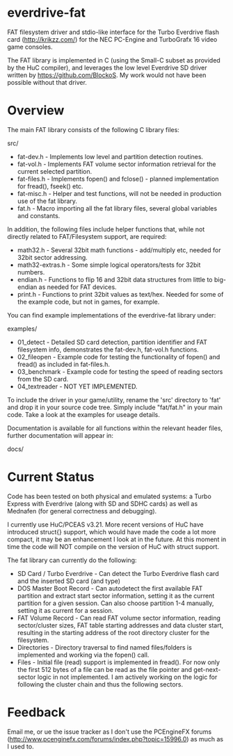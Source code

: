 everdrive-fat
=============

FAT filesystem driver and stdio-like interface for the Turbo Everdrive flash card (http://krikzz.com/) for the NEC PC-Engine and TurboGrafx 16 video game consoles.

The FAT library is implemented in C (using the Small-C subset as provided by the HuC compiler), and leverages the low level Everdrive SD driver written by https://github.com/BlockoS. My work would not have been possible without that driver.

Overview
========

The main FAT library consists of the following C library files:

src/
* fat-dev.h - Implements low level and partition detection routines.
* fat-vol.h - Implements FAT volume sector information retrieval for the current selected partition.
* fat-files.h - Implements fopen() and fclose() - planned implementation for fread(), fseek() etc.
* fat-misc.h - Helper and test functions, will not be needed in production use of the fat library.
* fat.h - Macro importing all the fat library files, several global variables and constants.

In addition, the following files include helper functions that, while not directly related to FAT/Filesystem support, are required:

* math32.h - Several 32bit math functions - add/multiply etc, needed for 32bit sector addressing.
* math32-extras.h - Some simple logical operators/tests for 32bit numbers.
* endian.h - Functions to flip 16 and 32bit data structures from little to big-endian as needed for FAT devices.
* print.h - Functions to print 32bit values as text/hex. Needed for some of the example code, but not in games, for example.

You can find example implementations of the everdrive-fat library under:

examples/
* 01_detect - Detailed SD card detection, partition identifier and FAT filesystem info, demonstrates the fat-dev.h, fat-vol.h functions.
* 02_fileopen - Example code for testing the functionality of fopen() and fread() as included in fat-files.h.
* 03_benchmark - Example code for testing the speed of reading sectors from the SD card.
* 04_textreader - NOT YET IMPLEMENTED.

To include the driver in your game/utility, rename the 'src' directory to 'fat' and drop it in your source code tree. Simply include "fat/fat.h" in your main code. Take a look at the examples for useage details.

Documentation is available for all functions within the relevant header files, further documentation will appear in:

docs/


Current Status
==============

Code has been tested on both physical and emulated systems: a Turbo Express with Everdrive (along with SD and SDHC cards) as well as Mednafen (for general correctness and debugging).

I currently use HuC/PCEAS v3.21. More recent versions of HuC have introduced struct{} support, which would have made the code a lot more compact, it may be an enhancement I look at in the future. At this moment in time the code will NOT compile on the version of HuC with struct support.

The fat library can currently do the following:

* SD Card / Turbo Everdrive - Can detect the Turbo Everdrive flash card and the inserted SD card (and type)
* DOS Master Boot Record - Can autodetect the first available FAT partition and extract start sector information, setting it as the current partition for a given session. Can also choose partition 1-4 manually, setting it as current for a session.
* FAT Volume Record - Can read FAT volume sector information, reading sector/cluster sizes, FAT table starting addresses and data cluster start, resulting in the starting address of the root directory cluster for the filesystem.
* Directories - Directory traversal to find named files/folders is implemented and working via the fopen() call.
* Files - Initial file (read) support is implemented in fread(). For now only the first 512 bytes of a file can be read as the file pointer and get-next-sector logic in not implemented. I am actively working on the logic for following the cluster chain and thus the following sectors.


Feedback
========

Email me, or ue the issue tracker as I don't use the PCEngineFX forums (http://www.pcenginefx.com/forums/index.php?topic=15996.0) as much as I used to.

